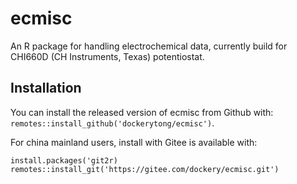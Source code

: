 
# ecmisc

<!-- badges: start -->
<!-- badges: end -->

An R package for handling electrochemical data, currently build for CHI660D (CH Instruments, Texas) potentiostat.

## Installation

You can install the released version of ecmisc from Github with: `remotes::install_github('dockerytong/ecmisc')`.

For china mainland users, install with Gitee is available with:

```
install.packages('git2r)
remotes::install_git('https://gitee.com/dockery/ecmisc.git')
```
